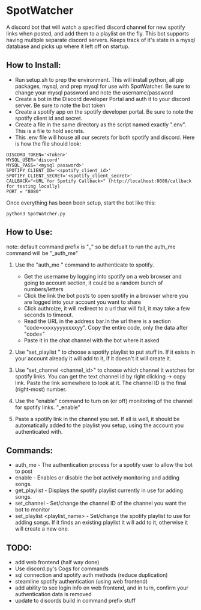 # SpotWatcher
A discord bot that will watch a specified discord channel for new spotify links when posted, and add them to a playlist on the fly. This bot supports having multiple separate discord servers. Keeps track of it's state in a mysql database and picks up where it left off on startup.



## How to Install:


* Run setup.sh to prep the environment. This will install python, all pip packages, mysql, and prep mysql for use with SpotWatcher. Be sure to change your mysql password and note the username/password
* Create a bot in the Discord developer Portal and auth it to your discord server. Be sure to note the bot token
* Create a spotify app on the spotify developer portal. Be sure to note the spotify client id and secret.
* Create a file in the same directory as the script named exactly ".env". This is a file to hold secrets.
* This .env file will house all our secrets for both spotify and discord. Here is how the file should look:

```
DISCORD_TOKEN='<Token>'
MYSQL_USER='discord'
MYSQL_PASS='<mysql password>'
SPOTIPY_CLIENT_ID='<spotify_client_id>'
SPOTIPY_CLIENT_SECRET='<spotify_client_secret>'
CALLBACK="<URL for Spotify Callback>" (http://localhost:8080/callback for testing locally)
PORT = "8080"
```

Once everything has been been setup, start the bot like this:
```
python3 SpotWatcher.py
```



## How to Use:

note: default command prefix is "_" so be defualt to run the auth_me command will be "_auth_me"

1. Use the "auth_me <spotify username>" command to authenticate to spotify.
    - Get the username by logging into spotify on a web browser and going to account section, it could be a random bunch of numbers/letters
    - Click the link the bot posts to open spotify in a browser where you are logged into your account you want to share
    - Click authroize, it will redirect to a url that will fail, it may take a few seconds to timeout.
    - Read the URL in the address bar.In the url there is a section "code=xxxxyyyyxxxxyy". Copy the entire code, only the data after "code="
    - Paste it in the chat channel with the bot where it asked

2. Use "set_playlist <name>" to choose a spotify playlist to put stuff in. If it exists in your account already it will add to it, if it doesn't it will create it.

3. Use "set_channel <channel_id>" to choose which channel it watches for spotify links. You can get the text channel id by right clicking -> copy link. Paste the link somewhere to look at it. The channel ID is the final (right-most) number.

4. Use the "enable" command to turn on (or off) monitoring of the channel for spotify links. "_enable"

5. Paste a spotify link in the channel you set. If all is well, it should be automatically added to the playlist you setup, using the account you authenticated with.


## Commands:

- auth_me <spotify username>    - The authentication process for a spotify user to allow the bot to post
- enable                        - Enables or disable the bot actively monitoring and adding songs.
- get_playlist                  - Displays the spotify playlist currently in use for adding songs.
- set_channel <channel ID>      - Set/change the channel ID of the channel you want the bot to monitor
- set_playlist <playlist_name>  - Set/change the spotify playlist to use for adding songs. If it finds an existing playlist it will add to it, otherwise it will create a new one.


## TODO:
- add web frontend (half way done)
- Use discord.py's Cogs for commands
- sql connection and spotify auth methods (reduce duplication)
- steamline spotify authentication (using web frontend)
- add ability to see login info on web frontend, and in turn, confirm your authentication data is removed
- update to discords build in command prefix stuff